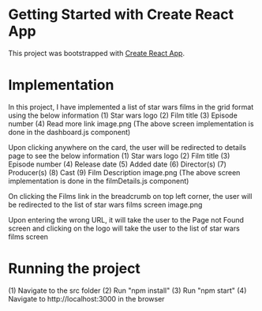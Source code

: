 # Getting Started with Create React App

This project was bootstrapped with [Create React App](https://github.com/facebook/create-react-app).


# Implementation
In this project, I have implemented a list of star wars films in the grid format using the below information
(1) Star wars logo
(2) Film title
(3) Episode number
(4) Read more link
image.png
(The above screen implementation is done in the dashboard.js component)

Upon clicking anywhere on the card, the user will be redirected to details page to see the below information
(1) Star wars logo
(2) Film title
(3) Episode number
(4) Release date
(5) Added date
(6) Director(s)
(7) Producer(s)
(8) Cast
(9) Film Description
image.png
(The above screen implementation is done in the filmDetails.js component)

On clicking the Films link in the breadcrumb on top left corner, the user will be redirected to the list of star wars films screen
image.png

Upon entering the wrong URL, it will take the user to the Page not Found screen and clicking on the logo will take the user to the list of star wars films screen


# Running the project
(1) Navigate to the src folder
(2) Run "npm install"
(3) Run "npm start"
(4) Navigate to http://localhost:3000 in the browser

